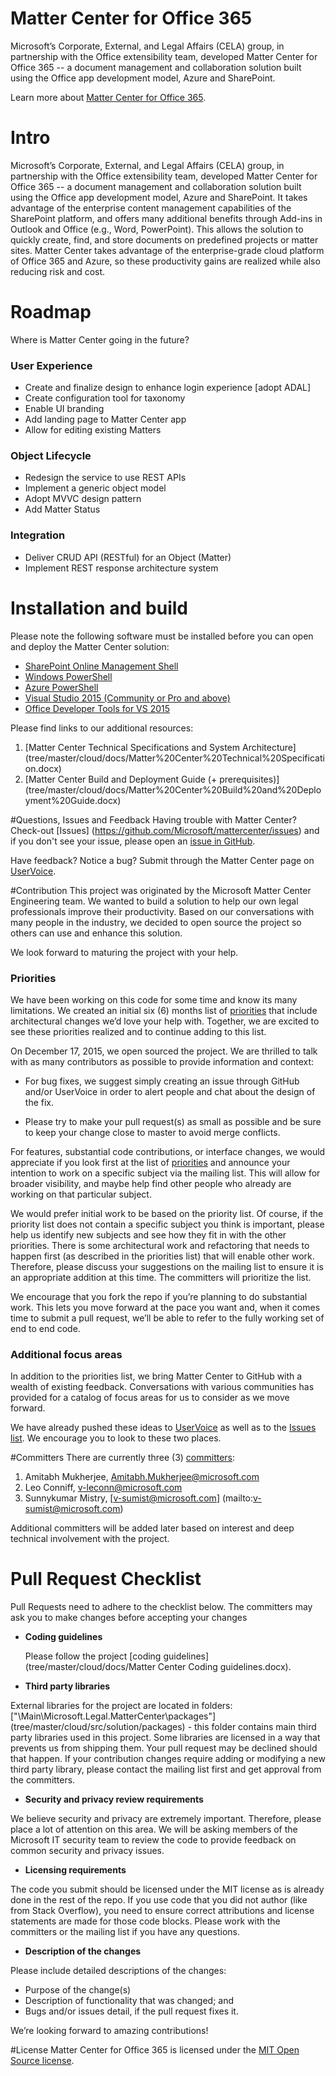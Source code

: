 # Matter Center for Office 365
Microsoft’s Corporate, External, and Legal Affairs (CELA) group, in partnership with the Office extensibility team, developed Matter Center for Office 365 -- a document management and collaboration solution built using the Office app development model, Azure and SharePoint.

Learn more about [Matter Center for Office 365](http://www.microsoft.com/en-us/legal/productivity/mattercenter.aspx). 

# Intro
Microsoft’s Corporate, External, and Legal Affairs (CELA) group, in partnership with the Office extensibility team, developed Matter Center for Office 365 -- a document management and collaboration solution built using the Office app development model, Azure and SharePoint. It takes advantage of the enterprise content management capabilities of the SharePoint platform, and offers many additional benefits through Add-ins in Outlook and Office (e.g., Word, PowerPoint). This allows the solution to quickly create, find, and store documents on predefined projects or matter sites. Matter Center takes advantage of the enterprise-grade cloud platform of Office 365 and Azure, so these productivity gains are realized while also reducing risk and cost. 

# Roadmap
Where is Matter Center going in the future? 

### User Experience 
* Create and finalize design to enhance login experience [adopt ADAL]
* Create configuration tool for taxonomy 
* Enable UI branding
* Add landing page to Matter Center app
* Allow for editing existing Matters

### Object Lifecycle
* Redesign the service to use REST APIs
* Implement a generic object model
* Adopt MVVC design pattern
* Add Matter Status 

### Integration
* Deliver CRUD API (RESTful) for an Object (Matter) 
* Implement REST response architecture system 

# Installation and build
Please note the following software must be installed before you can open and deploy the Matter Center solution:
* [SharePoint Online Management Shell](http://www.microsoft.com/en-us/download/details.aspx?id=35588)
*	[Windows PowerShell](http://www.microsoft.com/en-in/download/details.aspx?id=2560)
*	[Azure PowerShell](http://go.microsoft.com/?linkid=9811175)
*	 [Visual Studio 2015 (Community or Pro and above)](https://www.visualstudio.com/en-us/products/vs-2015-product-editions.aspx)
*	[Office Developer Tools for VS 2015](http://www.microsoft.com/web/handlers/WebPI.ashx?command=GetInstallerRedirect&appid=OfficeToolsForVS2015) 

Please find links to our additional resources:

 1.	[Matter Center Technical Specifications and System Architecture] (tree/master/cloud/docs/Matter%20Center%20Technical%20Specification.docx)
 2.	[Matter Center Build and Deployment Guide (+ prerequisites)] (tree/master/cloud/docs/Matter%20Center%20Build%20and%20Deployment%20Guide.docx)


#Questions, Issues and Feedback
Having trouble with Matter Center? Check-out [Issues] (https://github.com/Microsoft/mattercenter/issues) and if you don't see your issue, please open an [issue in GitHub](https://github.com/Microsoft/mattercenter/issues/new).

Have feedback? Notice a bug? Submit through the Matter Center page on [UserVoice](http://mattercenter.uservoice.com).

#Contribution
This project was originated by the Microsoft Matter Center Engineering team. We wanted to build a solution to help our own legal professionals improve their productivity. Based on our conversations with many people in the industry, we decided to open source the project so others can use and enhance this solution.
 
We look forward to maturing the project with your help.

### Priorities
We have been working on this code for some time and know its many limitations. We created an initial six (6) months list of [priorities](PRIORITIES.md) that include architectural changes we’d love your help with. Together, we are excited to see these priorities realized and to continue adding to this list. 

On December 17, 2015, we open sourced the project. We are thrilled to talk with as many contributors as possible to provide information and context:

*	For bug fixes, we suggest simply creating an issue through GitHub and/or UserVoice in order to alert people and chat about the design of the fix.

*	Please try to make your pull request(s) as small as possible and be sure to keep your change close to master to avoid merge conflicts.

For features, substantial code contributions, or interface changes, we would appreciate if you look first at the list of [priorities](PRIORITIES.md) and announce your intention to work on a specific subject via the mailing list. This will allow for broader visibility, and maybe help find other people who already are working on that particular subject. 

We would prefer initial work to be based on the priority list. Of course, if the priority list does not contain a specific subject you think is important, please help us identify new subjects and see how they fit in with the other priorities. There is some architectural work and refactoring that needs to happen first (as described in the priorities list) that will enable other work. Therefore, please discuss your suggestions on the mailing list to ensure it is an appropriate addition at this time. The committers will prioritize the list.
 
We encourage that you fork the repo if you’re planning to do substantial work. This lets you move forward at the pace you want and, when it comes time to submit a pull request, we’ll be able to refer to the fully working set of end to end code.

### Additional focus areas 

In addition to the priorities list, we bring Matter Center to GitHub with a wealth of existing feedback. Conversations with various communities has provided for a catalog of focus areas for us to consider as we move forward. 

We have already pushed these ideas to [UserVoice](http://mattercenter.uservoice.com) as well as to the [Issues list](https://github.com/Microsoft/mattercenter/issues). We encourage you to look to these two places.  

#Committers
There are currently three (3) [committers](https://github.com/Microsoft/mattercenter/graphs/contributors):
 
1. Amitabh Mukherjee, [Amitabh.Mukherjee@microsoft.com](mailto:amitabhm@microsoft.com)
2. Leo Conniff, [v-leconn@microsoft.com](mailto:v-leconn@microsoft.com)
3. Sunnykumar Mistry, [v-sumist@microsoft.com] (mailto:v-sumist@microsoft.com) 

Additional committers will be added later based on interest and deep technical involvement with the project.

# Pull Request Checklist
Pull Requests need to adhere to the checklist below. The committers may ask you to make changes before accepting your changes
* <b>Coding guidelines</b>

  Please follow the project [coding guidelines](tree/master/cloud/docs/Matter Center Coding guidelines.docx). 
*	<b>Third party libraries</b>

  External libraries for the project are located in folders:
["\Main\Microsoft.Legal.MatterCenter\packages"] (tree/master/cloud/src/solution/packages) - this folder contains main third party libraries used in this project. Some libraries are licensed in a way that prevents us from shipping them. Your pull request may be declined should that happen. If your contribution changes require adding or modifying a new third party library, please contact the mailing list first and get approval from the committers. 
*	<b>Security and privacy review requirements</b>

 We believe security and privacy are extremely important. Therefore, please place a lot of attention on this area. We will be asking members of the Microsoft IT security team to review the code to provide feedback on common security and privacy issues. 
*	<b>Licensing requirements</b>

 The code you submit should be licensed under the MIT license as is already done in the rest of the repo. If you use code that you did not author (like from Stack Overflow), you need to ensure correct attributions and license statements are made for those code blocks. Please work with the committers or the mailing list if you have any questions. 
*	<b>Description of the changes</b>

 Please include detailed descriptions of the changes:
  *	Purpose of the change(s)
  *	Description of functionality that was changed; and 
  *	Bugs and/or issues detail, if the pull request fixes it. 
 
We’re looking forward to amazing contributions!

#License
Matter Center for Office 365 is licensed under the [MIT Open Source license](http://opensource.org/licenses/MIT).
